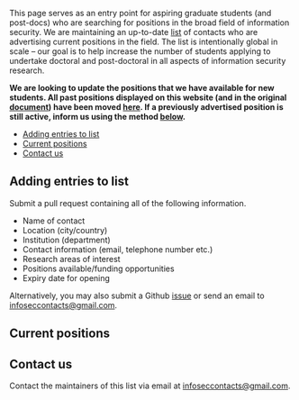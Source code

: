 This page serves as an entry point for aspiring graduate students (and post-docs) who are searching for positions in the broad field of information security. We are maintaining an up-to-date [list](#current-positions) of contacts who are advertising current positions in the field. The list is intentionally global in scale &ndash; our goal is to help increase the number of students applying to undertake doctoral and post-doctoral in all aspects of information security research.

**We are looking to update the positions that we have available for new students. All past positions displayed on this website (and in the original [document](https://docs.google.com/document/d/17r18cKaMSeZF4fI7UZYV0QwCvdbEb3vy3BMNZfgbgzI/edit)) have been moved [here](https://github.com/alxdavids/comp-sci-phd-contacts/blob/master/PAST-POSITIONS.md). If a previously advertised position is still active, inform us using the method [below](#adding-entries-to-list).**

* [Adding entries to list](#adding-entries-to-list)
* [Current positions](#current-positions)
* [Contact us](#contact-us)

## Adding entries to list

Submit a pull request containing all of the following information.

- Name of contact
- Location (city/country)
- Institution (department)
- Contact information (email, telephone number etc.)
- Research areas of interest
- Positions available/funding opportunities
- Expiry date for opening

Alternatively, you may also submit a Github [issue]((https://github.com/alxdavids/comp-sci-phd-contacts/issues)) or send an email to [infoseccontacts@gmail.com](mailto:infoseccontacts@gmail.com).

## Current positions

## Contact us

Contact the maintainers of this list via email at [infoseccontacts@gmail.com](mailto:infoseccontacts@gmail.com).
